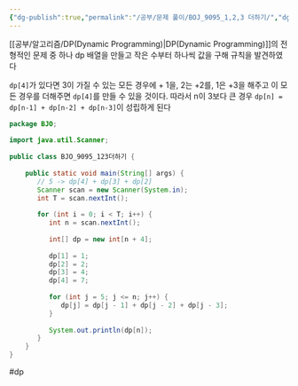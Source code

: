 ```yaml
---
{"dg-publish":true,"permalink":"/공부/문제 풀이/BOJ_9095_1,2,3 더하기/","dgPassFrontmatter":true}
---
```


[[공부/알고리즘/DP(Dynamic Programming)\|DP(Dynamic Programming)]]의 전형적인 문제 중 하나
dp 배열을 만들고 작은 수부터 하나씩 값을 구해 규칙을 발견하였다

`dp[4]`가 있다면 3이 가질 수 있는 모든 경우에 + 1을, 2는 +2를, 1은 +3을 해주고 이 모든 경우를  더해주면 `dp[4]`를 만들 수 있을 것이다. 따라서  n이 3보다 큰 경우 `dp[n] = dp[n-1] + dp[n-2] + dp[n-3]`이 성립하게 된다 

````java
package BJO;  
  
import java.util.Scanner;  
  
public class BJO_9095_123더하기 {  
  
    public static void main(String[] args) {  
       // 5 -> dp[4] + dp[3] + dp[2]  
       Scanner scan = new Scanner(System.in);  
       int T = scan.nextInt();  
  
       for (int i = 0; i < T; i++) {  
          int n = scan.nextInt();  
  
          int[] dp = new int[n + 4];  
  
          dp[1] = 1;  
          dp[2] = 2;  
          dp[3] = 4;  
          dp[4] = 7;  
  
          for (int j = 5; j <= n; j++) {  
             dp[j] = dp[j - 1] + dp[j - 2] + dp[j - 3];  
          }  
  
          System.out.println(dp[n]);  
       }  
    }  
}
````

#dp 
